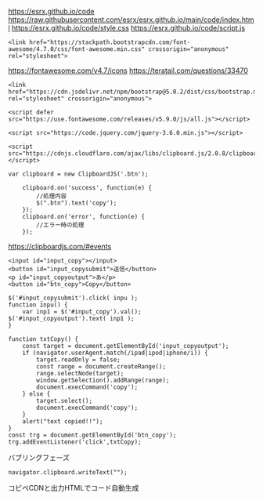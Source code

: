 https://esrx.github.io/code
https://raw.githubusercontent.com/esrx/esrx.github.io/main/code/index.html
https://esrx.github.io/code/style.css
https://esrx.github.io/code/script.js
```
<link href="https://stackpath.bootstrapcdn.com/font-awesome/4.7.0/css/font-awesome.min.css" crossorigin="anonymous" rel="stylesheet">
```
https://fontawesome.com/v4.7/icons
https://teratail.com/questions/33470
```
<link href="https://cdn.jsdelivr.net/npm/bootstrap@5.0.2/dist/css/bootstrap.min.css" rel="stylesheet" crossorigin="anonymous">
```
```
<script defer src="https://use.fontawesome.com/releases/v5.9.0/js/all.js"></script>
```

```
<script src="https://code.jquery.com/jquery-3.6.0.min.js"></script>
```

```
<script src="https://cdnjs.cloudflare.com/ajax/libs/clipboard.js/2.0.8/clipboard.min.js"></script>
```
```
var clipboard = new ClipboardJS('.btn');

    clipboard.on('success', function(e) {
        //処理内容
        $(".btn").text('copy');
    });
    clipboard.on('error', function(e) {
        //エラー時の処理
    });
```
https://clipboardjs.com/#events


```
<input id="input_copy"></input>
<button id="input_copysubmit">送信</button>
<p id="input_copyoutput">あ</p>
<button id="btn_copy">Copy</button>
```
```
$('#input_copysubmit').click( inpu );
function inpu() {
    var inp1 = $('#input_copy').val();
$('#input_copyoutput').text( inp1 );
}

function txtCopy() {
    const target = document.getElementById('input_copyoutput');
    if (navigator.userAgent.match(/ipad|ipod|iphone/i)) {
        target.readOnly = false;
        const range = document.createRange();
        range.selectNode(target);
        window.getSelection().addRange(range);
        document.execCommand('copy');
    } else {
        target.select();
        document.execCommand('copy');
    }
    alert("text copied!!");
}
const trg = document.getElementById('btn_copy');
trg.addEventListener('click',txtCopy);
```
バブリングフェーズ
```
navigator.clipboard.writeText("");
```

コピペCDNと出力HTMLでコード自動生成
